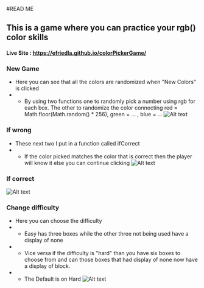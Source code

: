 #READ ME
## This is a game where you can practice your rgb() color skills 
#### Live Site : https://efriedla.github.io/colorPickerGame/
### New Game
 - Here you can see that all the colors are randomized when "New Colors" is clicked
 - - By using two functions one to randomly pick a number using rgb for each box. The other to randomize the color connecting red = Math.floor(Math.random() * 256), green = ... , blue = ...
![Alt text](http://g.recordit.co/v8yk3yNNad.gif)

### If wrong
- These next two I put in a function called ifCorrect
- - If the color picked matches the color that is correct then the player will know it else you can continue clicking
![Alt text](http://g.recordit.co/u6YviXaelo.gif)
### If correct
![Alt text](http://g.recordit.co/WY4bCrRMeU.gif)
### Change difficulty
- Here you can choose the difficulty
- - Easy has three boxes while the other three not being used have a display of none
- -  Vice versa if the difficulty is "hard" than you have six boxes to choose from and can those boxes that had display of none now have a display of block.
- - The Default is on Hard
![Alt text](http://g.recordit.co/9TC9OCkv9b.gif)

